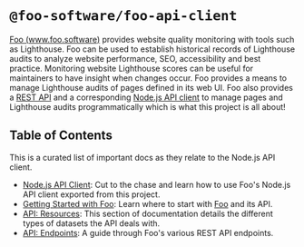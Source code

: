 # `@foo-software/foo-api-client`

[Foo (www.foo.software)](https://www.foo.software) provides website quality monitoring with tools such as Lighthouse. Foo can be used to establish historical records of Lighthouse audits to analyze website performance, SEO, accessibility and best practice. Monitoring website Lighthouse scores can be useful for maintainers to have insight when changes occur. Foo provides a means to manage Lighthouse audits of pages defined in its web UI. Foo also provides a [REST API](./docs/api/endpoints.md) and a corresponding [Node.js API client](./docs/api/api-client.md) to manage pages and Lighthouse audits programmatically which is what this project is all about!

## Table of Contents

This is a curated list of important docs as they relate to the Node.js API client.

- [Node.js API Client](./docs/api/api-client.md): Cut to the chase and learn how to use Foo's Node.js API client exported from this project.
- [Getting Started with Foo](./docs/api/getting-started.md): Learn where to start with [Foo](https://www.foo.software) and its API.
- [API: Resources](./docs/api/resources.md): This section of documentation details the different types of datasets the API deals with.
- [API: Endpoints](./docs/api/endpoints.md): A guide through Foo's various REST API endpoints.
